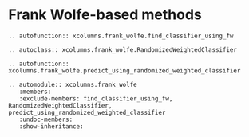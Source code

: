 # Frank Wolfe-based methods

```{eval-rst}
.. autofunction:: xcolumns.frank_wolfe.find_classifier_using_fw
```


```{eval-rst}
.. autoclass:: xcolumns.frank_wolfe.RandomizedWeightedClassifier
```


```{eval-rst}
.. autofunction:: xcolumns.frank_wolfe.predict_using_randomized_weighted_classifier
```



```{eval-rst}
.. automodule:: xcolumns.frank_wolfe
   :members:
   :exclude-members: find_classifier_using_fw, RandomizedWeightedClassifier, predict_using_randomized_weighted_classifier
   :undoc-members:
   :show-inheritance:
```
